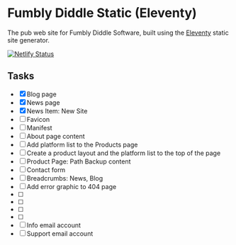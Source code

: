 # Fumbly Diddle Static (Eleventy)

The pub web site for Fumbly Diddle Software, built using the [Eleventy](https://www.11ty.dev/) static site generator.

[![Netlify Status](https://api.netlify.com/api/v1/badges/149e86da-40fb-4960-8c34-700f87962635/deploy-status)](https://app.netlify.com/sites/fumblydiddle/deploys)

## Tasks

- [x] Blog page
- [x] News page
- [x] News Item: New Site
- [ ] Favicon
- [ ] Manifest
- [ ] About page content
- [ ] Add platform list to the Products page
- [ ] Create a product layout and the platform list to the top of the page
- [ ] Product Page: Path Backup content
- [ ] Contact form
- [ ] Breadcrumbs: News, Blog
- [ ] Add error graphic to 404 page
- [ ] 
- [ ] 
- [ ] 
- [ ] 
- [ ] Info email account
- [ ] Support email account
